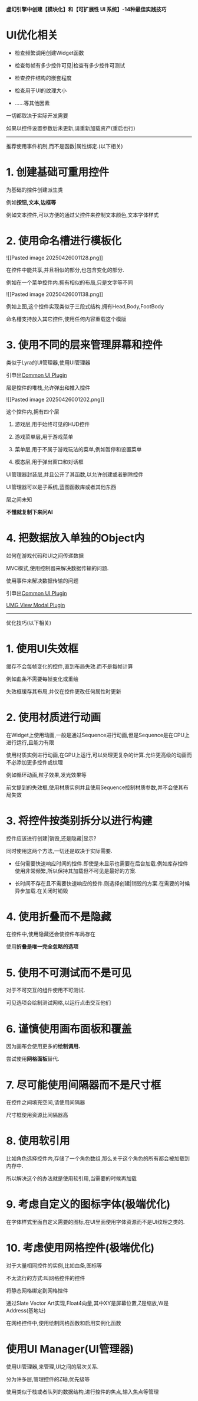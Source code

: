 **虚幻引擎中创建【模块化】和【可扩展性 UI 系统】-14种最佳实践技巧**

# UI优化相关

- 检查频繁调用创建Widget函数
    
- 检查每帧有多少控件可见|检查有多少控件可测试
    
- 检查控件结构的嵌套程度
    
- 检查用于UI的纹理大小
    
- ......等其他因素
    

一切都取决于实际开发需要

  

如果以控件设置参数后未更新,请重新加载资产(重启也行)

---

推荐使用事件机制,而不是函数|属性绑定.(以下相关)

# 1. 创建基础可重用控件
    

为基础的控件创建派生类

例如**按钮,文本,边框等**

例如文本控件,可以方便的通过父控件来控制文本颜色,文本字体样式

  

  

# 2. 使用命名槽进行模板化
    

![[Pasted image 20250426001128.png]]

在控件中能共享,并且相似的部分,也包含变化的部分.

例如在一个菜单控件内.拥有相似的布局,只是文字等不同

![[Pasted image 20250426001138.png]]

例如上图,这个控件实现类似于三段式结构,拥有Head,Body,FootBody

命名槽支持放入其它控件,使用任何内容重载这个模版

  

  

# 3. 使用不同的层来管理屏幕和控件
    

类似于Lyra的UI管理器,使用UI管理器

引申出[Common UI Plugin](https://jsgqfsm5h1r9.sg.larksuite.com/wiki/TotEwepzsiQ3ZvkoPzBly7WDggb)

层是控件的堆栈,允许弹出和推入控件

![[Pasted image 20250426001202.png]]

这个控件内,拥有四个层

1. 游戏层,用于始终可见的HUD控件
    
2. 游戏菜单层,用于游戏菜单
    
3. 菜单层,用于不属于游戏玩法的菜单,例如暂停和设置菜单
    
4. 模态层,用于弹出窗口和对话框
    

UI管理器封装层,并且公开了其函数,以允许创建或者删除控件

UI管理器可以是子系统,蓝图函数库或者其他东西

层之间未知

**不懂就复制下来问AI**

  

# 4. 把数据放入单独的Object内
    

如何在游戏代码和UI之间传递数据

MVC模式,使用控制器来解决数据传输的问题.

使用事件来解决数据传输的问题

引申出[Common UI Plugin](https://jsgqfsm5h1r9.sg.larksuite.com/wiki/TotEwepzsiQ3ZvkoPzBly7WDggb)

[UMG View Modal Plugin](https://jsgqfsm5h1r9.sg.larksuite.com/wiki/MBE6whQ5FiGizCkoFKMlMrCAg8b)

  

---

优化技巧(以下相关)

# 1. 使用UI失效框
    

缓存不会每帧变化的控件,直到布局失效.而不是每帧计算

例如血条不需要每帧变化或重绘

失效框缓存其布局,并仅在控件更改任何属性时更新

  

# 2. 使用材质进行动画
    

在Widget上使用动画,一般是通过Sequence进行动画,但是Sequence是在CPU上进行运行,且能力有限

使用材质实例进行动画,在GPU上运行,可以处理更复杂的计算.允许更高级的动画而不必添加更多控件或纹理

例如循环动画,粒子效果,发光效果等

前文提到的失效框,使用材质实例并且使用Sequence控制材质参数,并不会使其布局失效

  

# 3. 将控件按类别拆分以进行构建
    

控件应该进行创建|销毁,还是隐藏|显示?

同时使用这两个方法,一切还是取决于实际需要.

- 任何需要快速响应时间的控件.即使是未显示也需要在后台加载.例如库存控件使用非常频繁,所以保持其加载但不可见是最好的方案.
    
- 长时间不存在且不需要快速响应的控件.则选择创建|销毁的方案.在需要的时候异步加载.在关闭时销毁
    

  

# 4. 使用折叠而不是隐藏
    

在控件中,使用隐藏还会使控件布局存在

使用**折叠是唯一完全忽略的选项**

  

# 5. 使用不可测试而不是可见
    

对于不可交互的组件使用不可测试.

可见选项会绘制测试网格,以运行点击交互他们

  

# 6. 谨慎使用画布面板和覆盖
    

因为画布会使用更多的**绘制调用.**

尝试使用**网格面板**替代.

  

# 7. 尽可能使用间隔器而不是尺寸框
    

在控件之间填充空间,请使用间隔器

尺寸框使用资源比间隔器高

  

# 8. 使用软引用
    

比如角色选择控件内,存储了一个角色数组,那么关于这个角色的所有都会被加载到内存中.

所以解决这个的办法就是使用软引用,当需要的时候再加载

  

# 9. 考虑自定义的图标字体(极端优化)
    

在字体样式里面自定义需要的图标,在UI里面使用字体资源而不是UI纹理之类的.

  

# 10. 考虑使用网格控件(极端优化)
    

对于大量相同控件的实例,比如血条,图标等

不太流行的方式:叫网格控件的控件

将静态网格绑定到网格控件

通过Slate Vector Art实现,Float4向量,其中XY是屏幕位置,Z是缩放,W是Address(基地址)

在网格控件中,使用绘制网格函数和启用实例化函数

  

# 使用UI Manager(UI管理器)

使用UI管理器,来管理,UI之间的层次关系.

分为许多层,管理控件的Z轴,优先级等

使用类似于栈或者队列的数据结构,进行控件的焦点,输入焦点等管理